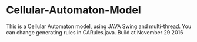 # Cellular-Automaton-Model
This is a Cellular Automaton model, using JAVA Swing and multi-thread. You can change generating rules in CARules.java.
Build at November 29 2016
